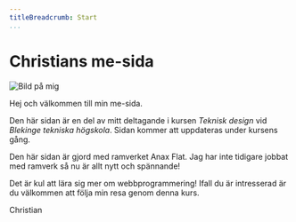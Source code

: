 ```yaml
---
titleBreadcrumb: Start
...
```

Christians me-sida
===============================

<img src="img/me2.jpg" class="main-image" alt="Bild på mig">

Hej och välkommen till min me-sida.

Den här sidan är en del av mitt deltagande i kursen *Teknisk design* vid *Blekinge tekniska högskola*. Sidan kommer att uppdateras under kursens gång.

Den här sidan är gjord med ramverket Anax Flat. Jag har inte tidigare jobbat med ramverk så nu är allt nytt och spännande!

Det är kul att lära sig mer om webbprogrammering! Ifall du är intresserad är du välkommen att följa min resa genom denna kurs.



Christian
